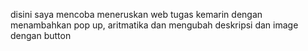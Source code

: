 disini saya mencoba meneruskan web tugas kemarin dengan menambahkan pop up, aritmatika dan mengubah deskripsi dan
image dengan button 